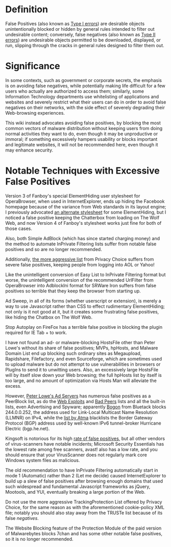 # Definition #
False Positives (also known as [Type I errors](https://en.wikipedia.org/wiki/Type_I_and_type_II_errors#Computers)) are desirable objects unintentionally blocked or hidden by general rules intended to filter out undesirable content; conversely, false negatives (also known as [Type II errors](https://en.wikipedia.org/wiki/Type_I_and_type_II_errors#Computers)) are undesirable objects permitted to be downloaded, displayed, or run, slipping through the cracks in general rules designed to filter them out.

# Significance #
In some contexts, such as government or corporate secrets, the emphasis is on avoiding false negatives, while potentially making life difficult for a few users who actually are authorized to access them; similarly, some Information Technology departments use whitelisting of applications and websites and severely restrict what their users can do in order to avoid false negatives on their networks, with the side effect of severely degrading their Web-browsing experiences.

This wiki instead advocates avoiding false positives, by blocking the most common vectors of malware distribution without keeping users from doing normal activities they want to do, even though it may be unproductive or immoral; if something excessively hampers usability or blocks important and legitimate websites, it will not be recommended here, even though it may enhance security.

# Notable Techniques with Excessive False Positives #
Version 3 of Fanboy's special ElementHiding user stylesheet for OperaBrowser, when used in InternetExplorer, ends up hiding the Facebook homepage because of the variance from Web standards in its layout engine; I previously advocated [an alternate stylesheet](https://jansal.googlecode.com/svn/trunk/adblock/userContent.css) for some ElementHiding, but I noticed a false positive keeping the Chatterbox from loading on The Wolf Web, and now Version 4 of Fanboy's stylesheet works just fine for both of those cases.

Also, both Simple AdBlock (which has since started charging money) and the method to automate InPrivate Filtering lists suffer from notable false positives and so are no longer recommended.

Additionally, [the more aggressive list](http://www.privacychoice.org/trackerblock/all_companies) from Privacy Choice suffers from severe false positives, keeping people from logging into AOL or Yahoo!

Like the unintelligent conversion of Easy List to InPrivate Filtering format but worse, the unintelligent conversion of the recommended UrlFilter from OperaBrowser into AdblockIni format for SRWare Iron suffers from false positives so terrible that they keep the browser from starting up.

Ad Sweep, in all of its forms (whether userscript or extension), is merely a way to use Javascript rather than CSS to effect rudimentary ElementHiding; not only is it not good at it, but it creates some frustrating false positives, like hiding the Chatbox on The Wolf Web.

Stop Autoplay on FireFox has a terrible false positive in blocking the plugin required for IE Tab + to work.

I have not found an ad- or malware-blocking HostsFile other than Peter Lowe's without its share of false positives; MVPs, hpHosts, and Malware Domain List end up blocking such ordinary sites as Megaupload, Rapidshare, Filefactory, and even Sourceforge, which are sometimes used to upload malware but do not attempt to use vulnerabilities in browsers or PlugIns to send it to unwitting users. Also, an excessively large HostsFile will by itself slow down your Web browsing; the full hpHosts list by itself is too large, and no amount of optimization via Hosts Man will alleviate the excess.

However, [Peter Lowe's Ad Servers](http://pgl.yoyo.org/as/iplist.php?ipformat=peerblock&showintro=0&mimetype=plaintext) has numerous false positives as a PeerBlock list, as do the [Web Exploits](http://list.iblocklist.com/lists/bluetack/web-exploit) and [Bad Peers](http://list.iblocklist.com/lists/bluetack/bad-peers) lists and all the built-in lists, even Advertising and Spyware; apparently [Bogon](http://list.iblocklist.com/lists/bluetack/bogon) from Bluetack blocks 244.0.0.252, the address used for Link-Local Multicast Name Resolution (LLMNR) on IPv4, while the [list by Atma](http://list.iblocklist.com/lists/atma/atma) blacklists the Border Gateway Protocol (BGP) address used by well-known IPv6 tunnel-broker Hurricane Electric (bgp.he.net).

Kingsoft is notorious for its high [rate of false positives](https://docs.google.com/viewer?url=http://av-comparatives.org/images/stories/test/ondret/avc_od_aug2010.pdf), but all other vendors of virus-scanners have notable incidents; Microsoft Security Essentials has the lowest rate among free scanners, avast! also has a low rate, and you should ensure that your VirusScanner does not regularly mark core Windows system files as malicious.

The old recommendation to have InPrivate Filtering automatically start in mode 1 (Automatic) rather than 2 (Let me decide) caused InternetExplorer to build up a slew of false positives after browsing enough domains that used such widespread and fundamental Javascript frameworks as jQuery, Mootools, and YUI, eventually breaking a large portion of the Web.

Do not use the more aggressive TrackingProtection List offered by Privacy Choice, for the same reason as with the aforementioned cookie-policy XML file; notably you should also stay away from the TRUSTe list because of its false _negatives_.

The Website Blocking feature of the Protection Module of the paid version of Malwarebytes blocks 7chan and has some other notable false positives, so it is no longer recommended.